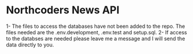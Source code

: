 # Northcoders News API

1- The files to access the databases have not been added to the repo. The files needed are the .env.development, .env.test and setup.sql.
2- If access to the databses are needed please leave me a message and I will send the data directly to you.
